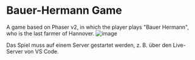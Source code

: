 # Bauer-Hermann Game
 A game based on Phaser v2, in which the player plays "Bauer Hermann", who is the last farmer of Hannover.
![image](https://user-images.githubusercontent.com/38915700/126801286-5a7a8776-9017-44f3-b43f-d8e80ba74585.png)

Das Spiel muss auf einem Server gestartet werden, z. B. über den Live-Server von VS Code.
